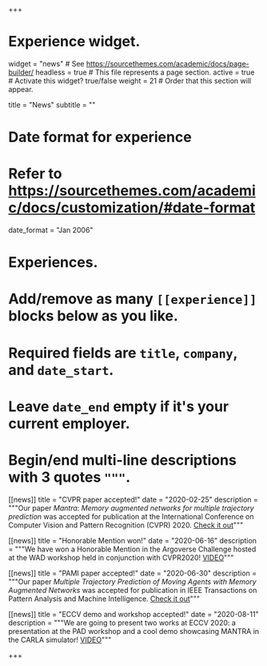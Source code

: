 +++
# Experience widget.
widget = "news"  # See https://sourcethemes.com/academic/docs/page-builder/
headless = true  # This file represents a page section.
active = true  # Activate this widget? true/false
weight = 21  # Order that this section will appear.

title = "News"
subtitle = ""

# Date format for experience
#   Refer to https://sourcethemes.com/academic/docs/customization/#date-format
date_format = "Jan 2006"

# Experiences.
#   Add/remove as many `[[experience]]` blocks below as you like.
#   Required fields are `title`, `company`, and `date_start`.
#   Leave `date_end` empty if it's your current employer.
#   Begin/end multi-line descriptions with 3 quotes `"""`.
[[news]]
  title = "CVPR paper accepted!"
  date = "2020-02-25"
  description = """Our paper <i>Mantra: Memory augmented networks for multiple trajectory prediction</i> was accepted for publication at the International Conference on Computer Vision and Pattern Recognition (CVPR) 2020. <a href="publication/mantra/">Check it out</a>"""

[[news]]
  title = "Honorable Mention won!"
  date = "2020-06-16"
  description = """We have won a Honorable Mention in the Argoverse Challenge hosted at the WAD workshop held in conjunction with CVPR2020! <a href="https://www.youtube.com/watch?v=Vcbj_peZT4Q&feature=youtu.be&t=1131">VIDEO</a>"""

[[news]]
  title = "PAMI paper accepted!"
  date = "2020-06-30"
  description = """Our paper <i>Multiple Trajectory Prediction of Moving Agents with Memory Augmented Networks</i> was accepted for publication in IEEE Transactions on Pattern Analysis and Machine Intelligence.
  <a href="publication/mantra_pami/">Check it out</a>"""

[[news]]
  title = "ECCV demo and workshop accepted!"
  date = "2020-08-11"
  description = """We are going to present two works at ECCV 2020: a presentation at the PAD workshop and a cool demo showcasing MANTRA in the CARLA simulator! <a href="https://www.youtube.com/watch?v=avgp-Wfr10E">VIDEO</a>"""

+++
